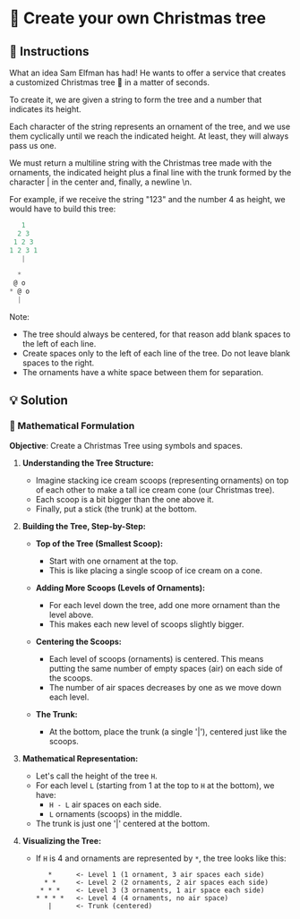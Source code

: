 # 🎄 Create your own Christmas tree

## 🔢 Instructions

What an idea Sam Elfman has had! He wants to offer a service that creates a customized Christmas tree 🎄 in a matter of seconds.

To create it, we are given a string to form the tree and a number that indicates its height.

Each character of the string represents an ornament of the tree, and we use them cyclically until we reach the indicated height. At least, they will always pass us one.

We must return a multiline string with the Christmas tree made with the ornaments, the indicated height plus a final line with the trunk formed by the character | in the center and, finally, a newline \n.

For example, if we receive the string "123" and the number 4 as height, we would have to build this tree:

```javascript
   1
  2 3
 1 2 3
1 2 3 1
   |
```

```javascript
  *
 @ o
* @ o
  |
```

Note:

- The tree should always be centered, for that reason add blank spaces to the left of each line.
- Create spaces only to the left of each line of the tree. Do not leave blank spaces to the right.
- The ornaments have a white space between them for separation.

## 💡 Solution

### 🧮 Mathematical Formulation

**Objective**: Create a Christmas Tree using symbols and spaces.

1. **Understanding the Tree Structure:**

   - Imagine stacking ice cream scoops (representing ornaments) on top of each other to make a tall ice cream cone (our Christmas tree).
   - Each scoop is a bit bigger than the one above it.
   - Finally, put a stick (the trunk) at the bottom.

2. **Building the Tree, Step-by-Step:**

   - **Top of the Tree (Smallest Scoop):**

     - Start with one ornament at the top.
     - This is like placing a single scoop of ice cream on a cone.

   - **Adding More Scoops (Levels of Ornaments):**

     - For each level down the tree, add one more ornament than the level above.
     - This makes each new level of scoops slightly bigger.

   - **Centering the Scoops:**

     - Each level of scoops (ornaments) is centered. This means putting the same number of empty spaces (air) on each side of the scoops.
     - The number of air spaces decreases by one as we move down each level.

   - **The Trunk:**
     - At the bottom, place the trunk (a single '|'), centered just like the scoops.

3. **Mathematical Representation:**

   - Let's call the height of the tree `H`.
   - For each level `L` (starting from 1 at the top to `H` at the bottom), we have:
     - `H - L` air spaces on each side.
     - `L` ornaments (scoops) in the middle.
   - The trunk is just one '|' centered at the bottom.

4. **Visualizing the Tree:**

   - If `H` is 4 and ornaments are represented by `*`, the tree looks like this:

     ```
        *      <- Level 1 (1 ornament, 3 air spaces each side)
       * *     <- Level 2 (2 ornaments, 2 air spaces each side)
      * * *    <- Level 3 (3 ornaments, 1 air space each side)
     * * * *   <- Level 4 (4 ornaments, no air space)
        |      <- Trunk (centered)
     ```
